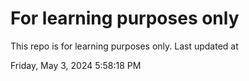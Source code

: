 # For learning purposes only
This repo is for learning purposes only.
Last updated at

Friday, May 3, 2024 5:58:18 PM

